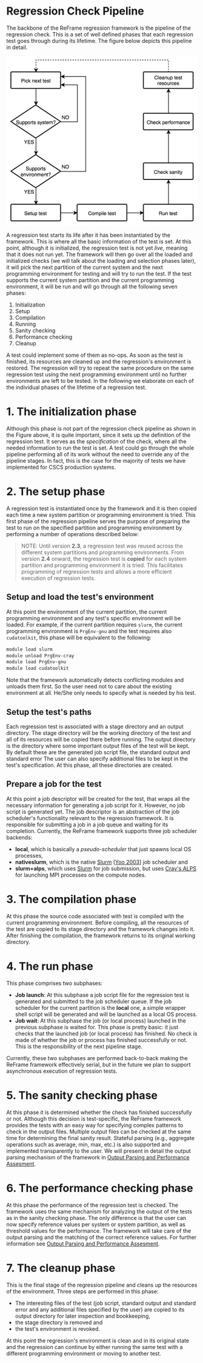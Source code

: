 # Regression Check Pipeline

The backbone of the ReFrame regression framework is the pipeline of the regression check.
This is a set of well defined phases that each regression test goes through during its lifetime.
The figure below depicts this pipeline in detail.

![pipeline.png](img/pipeline.png)

A regression test starts its life after it has been instantiated by the framework.
This is where all the basic information of the test is set.
At this point, although it is initialized, the regression test is not yet *live*, meaning that it does not run yet.
The framework will then go over all the loaded and initialized checks (we will talk about the loading and selection phases later), it will pick the next partition of the current system and the next programming environment for testing and will try to run the test.
If the test supports the current system partition and the current programming environment, it will be run and will go through all the following seven phases:
1. Initialization
2. Setup
3. Compilation
4. Running
5. Sanity checking
6. Performance checking
7. Cleanup


A test could implement some of them as no-ops.
As soon as the test is finished, its resources are cleaned up and the regression's environment is restored.
The regression will try to repeat the same procedure on the same regression test using the next programming environment until no further environments are left to be tested.
In the following we elaborate on each of the individual phases of the lifetime of a regression test.

# 1. The initialization phase

Although this phase is not part of the regression check pipeline as shown in the Figure above, it is quite important, since it sets up the definition of the regression test.
It serves as the *specification* of the check, where all the needed information to run the test is set.
A test could go through the whole pipeline performing all of its work without the need to override any of the pipeline stages.
In fact, this is the case for the majority of tests we have implemented for CSCS production systems.

# 2. The setup phase

A regression test is instantiated once by the framework and it is then copied each time a new system partition or programming environment is tried.
This first phase of the regression pipeline serves the purpose of preparing the test to run on the specified partition and programming environment by performing a number of operations described below:

> NOTE: Until version **2.3**, a regression test was reused across the different system partitions and programming environments.
> From version **2.4** onward, the regression test is **copied** for each system partition and programming environment it is tried.
> This facilitates programming of regression tests and allows a more efficient execution of regression tests.

## Setup and load the test's environment
At this point the environment of the current partition, the current programming environment and any test's specific environment will be loaded.
For example, if the current partition requires `slurm`, the current programming environment is `PrgEnv-gnu` and the test requires also `cudatoolkit`, this phase will be equivalent to the following:

```bash
module load slurm
module unload PrgEnv-cray
module load PrgEnv-gnu
module load cudatoolkit
```

Note that the framework automatically detects conflicting modules and unloads them first.
So the user need not to care about the existing environment at all.
He/She only needs to specify what is needed by his test.

## Setup the test's paths
Each regression test is associated with a stage directory and an output directory.
The stage directory will be the working directory of the test and all of its resources will be copied there before running.
The output directory is the directory where some important output files of the test will be kept.
By default these are the generated job script file, the standard output and standard error
The user can also specify additional files to be kept in the test's specification.
At this phase, all these directories are created.

## Prepare a job for the test
At this point a job descriptor will be created for the test, that wraps all the necessary information for generating a job script for it.
However, no job script is generated yet.
The job descriptor is an abstraction of the job scheduler's functionality relevant to the regression framework.
It is responsible for submitting a job in a job queue and waiting for its completion.
Currently, the ReFrame framework supports three job scheduler backends:
* __local__, which is basically a *pseudo-scheduler* that just spawns local OS processes,
* __nativeslurm__, which is the native [Slurm](https://slurm.schedmd.com) [[Yoo 2003](http://dx.doi.org/10.1007/10968987_3)] job scheduler and
* __slurm+alps__, which uses [Slurm](https://slurm.schedmd.com) for job submission, but uses [Cray's ALPS](http://docs.cray.com/books/S-2529-116//S-2529-116.pdf) for launching MPI processes on the compute nodes.

# 3. The compilation phase

At this phase the source code associated with test is compiled with the current programming environment.
Before compiling, all the resources of the test are copied to its stage directory and the framework changes into it.
After finishing the compilation, the framework returns to its original working directory.

# 4. The run phase

This phase comprises two subphases:
* __Job launch__: At this subphase a job script file for the regression test is generated and submitted to the job scheduler queue.
  If the job scheduler for the current partition is the __local__ one, a simple wrapper shell script will be generated and will be launched as a local OS process.
* __Job wait__: At this subphase the job (or local process) launched in the previous subphase is waited for.
  This phase is pretty basic: it just checks that the launched job (or local process) has finished.
  No check is made of whether the job or process has finished successfully or not.
  This is the responsibility of the next pipeline stage.

Currently, these two subphases are performed back-to-back making the ReFrame framework effectively serial, but in the future we plan to support asynchronous execution of regression tests.

# 5. The sanity checking phase

At this phase it is determined whether the check has finished successfully or not.
Although this decision is test-specific, the ReFrame framework provides the tests with an easy way for specifying complex patterns to check in the output files.
Multiple output files can be checked at the same time for determining the final sanity result.
Stateful parsing (e.g., aggregate operations such as average, min, max, etc.) is also supported and implemented transparently to the user.
We will present in detail the output parsing mechanism of the framework in [Output Parsing and Performance Assesment](/writing_checks/#output-parsing-and-performance-assessment).


# 6. The performance checking phase

At this phase the performance of the regression test is checked.
The framework uses the same mechanism for analyzing the output of the tests as in the sanity checking phase.
The only difference is that the user can now specify reference values per system or system partition, as well as threshold values for the performance.
The framework will take care of the output parsing and the matching of the correct reference values. For further information see [Output Parsing and Performance Assesment](/writing_checks/#output-parsing-and-performance-assessment).


# 7. The cleanup phase

This is the final stage of the regression pipeline and cleans up the resources of the environment.
Three steps are performed in this phase:
* The interesting files of the test (job script, standard output and standard error and any additional files specified by the user) are copied to its output directory for later inspection and bookkeeping,
* the stage directory is removed and
* the test's environment is revoked.

At this point the regression's environment is clean and in its original state and the regression can continue by either running the same test with a different programming environment or moving to another test.

